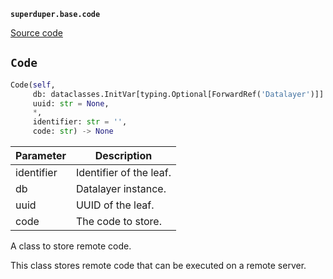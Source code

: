 **`superduper.base.code`** 

[Source code](https://github.com/superduper/superduper/blob/main/superduper/base/code.py)

## `Code` 

```python
Code(self,
     db: dataclasses.InitVar[typing.Optional[ForwardRef('Datalayer')]] = None,
     uuid: str = None,
     *,
     identifier: str = '',
     code: str) -> None
```
| Parameter | Description |
|-----------|-------------|
| identifier | Identifier of the leaf. |
| db | Datalayer instance. |
| uuid | UUID of the leaf. |
| code | The code to store. |

A class to store remote code.

This class stores remote code that can be executed on a remote server.

